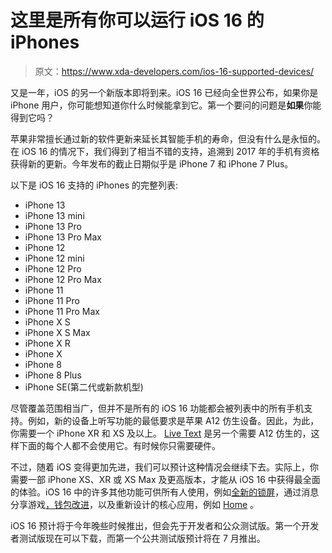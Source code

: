 # 这里是所有你可以运行 iOS 16 的 iPhones

> 原文：<https://www.xda-developers.com/ios-16-supported-devices/>

又是一年，iOS 的另一个新版本即将到来。iOS 16 已经向全世界公布，如果你是 iPhone 用户，你可能想知道你什么时候能拿到它。第一个要问的问题是**如果**你能得到它吗？

苹果非常擅长通过新的软件更新来延长其智能手机的寿命，但没有什么是永恒的。在 iOS 16 的情况下，我们得到了相当不错的支持，追溯到 2017 年的手机有资格获得新的更新。今年发布的截止日期似乎是 iPhone 7 和 iPhone 7 Plus。

以下是 iOS 16 支持的 iPhones 的完整列表:

*   iPhone 13
*   iPhone 13 mini
*   iPhone 13 Pro
*   iPhone 13 Pro Max
*   iPhone 12
*   iPhone 12 mini
*   iPhone 12 Pro
*   iPhone 12 Pro Max
*   iPhone 11
*   iPhone 11 Pro
*   iPhone 11 Pro Max
*   iPhone X S
*   iPhone X S Max
*   iPhone X R
*   iPhone X
*   iPhone 8
*   iPhone 8 Plus
*   iPhone SE(第二代或新款机型)

尽管覆盖范围相当广，但并不是所有的 iOS 16 功能都会被列表中的所有手机支持。例如，新的设备上听写功能的最低要求是苹果 A12 仿生设备。因此，为此，你需要一个 iPhone XR 和 XS 及以上。 [Live Text](https://www.xda-developers.com/live-text-ios-16-video-support/) 是另一个需要 A12 仿生的，这样下面的每个人都不会使用它。有时候你只需要硬件。

不过，随着 iOS 变得更加先进，我们可以预计这种情况会继续下去。实际上，你需要一部 iPhone XS、XR 或 XS Max 及更高版本，才能从 iOS 16 中获得最全面的体验。iOS 16 中的许多其他功能可供所有人使用，例如[全新的锁屏](https://www.xda-developers.com/material-you-ios-16-lock-screen/)，通过消息分享游戏[，钱包改进](https://www.xda-developers.com/apple-wallet-ios-16/)，以及重新设计的核心应用，例如 [Home](https://www.xda-developers.com/apple-announces-homekit-integration/) 。

iOS 16 预计将于今年晚些时候推出，但会先于开发者和公众测试版。第一个开发者测试版现在可以下载，而第一个公共测试版预计将在 7 月推出。